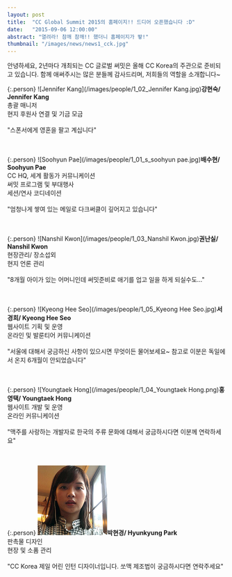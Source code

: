 ```yaml
---
layout: post
title:  "CC Global Summit 2015의 홈페이지!! 드디어 오픈했습니다 :D"
date:   "2015-09-06 12:00:00"
abstract: "열려라! 참깨 참깨!! 했더니 홈페이지가 뙇!"
thumbnail: "/images/news/news1_cck.jpg"
---
```


안녕하세요, 2년마다 개최되는 CC 글로벌 써밋은 올해 CC Korea의 주관으로 준비되고 있습니다. 함께 애써주시는 많은 분들께 감사드리며, 저희들의 역할을 소개합니다~
<br>

{:.person}
![Jennifer Kang](/images/people/1_02_Jennifer Kang.jpg)**강현숙/ Jennifer Kang**<br>
총괄 매니저<br>
현지 후원사 연결 및 기금 모금<br><br>
"스폰서에게 영혼을 팔고 계십니다" <br><br><br>

{:.person}
![Soohyun Pae](/images/people/1_01_s_soohyun pae.jpg)**배수현/ Soohyun Pae**<br> 
CC HQ, 세계 활동가 커뮤니케이션<br>
써밋 프로그램 및 부대행사<br>
세션/연사 코디네이션 <br><br>
"엄청나게 쌓여 있는 메일로 다크써클이 깊어지고 있습니다" <br><br><br>
 
{:.person}
![Nanshil Kwon](/images/people/1_03_Nanshil Kwon.jpg)**권난실/ Nanshil Kwon**<br>
현장관리/ 장소섭외<br>
현지 언론 관리 <br><br>
"8개월 아이가 있는 어머니인데 써밋준비로 애기를 업고 일을 하게 되실수도..." <br><br><br>

{:.person}
![Kyeong Hee Seo](/images/people/1_05_Kyeong Hee Seo.jpg)**서경희/ Kyeong Hee Seo**<br>
웹사이트 기획 및 운영<br>
온라인 및 발룬티어 커뮤니케이션 <br><br>
"서울에 대해서 궁금하신 사항이 있으시면 무엇이든 물어보세요~  참고로 이분은 독일에서 온지 6개월이 안되었습니다" <br><br><br>

{:.person}
![Youngtaek Hong](/images/people/1_04_Youngtaek Hong.png)**홍영택/ Youngtaek Hong**<br>
웹사이트 개발 및 운영<br>
온라인 커뮤니케이션 <br><br>
"맥주를 사랑하는 개발자로 한국의 주류 문화에 대해서 궁금하시다면 이분께 연락하세요"<br><br><br>

{:.person}
![Hyunkyung Park](/images/people/1_06_Hyunkyung%20Park.jpg)**박현경/ Hyunkyung Park**<br>
판촉물 디자인<br>
현장 및 소품 관리 <br><br>
"CC Korea 제일 어린 인턴 디자이너입니다. 쏘맥 제조법이 궁금하시다면 연락주세요" <br><br>
